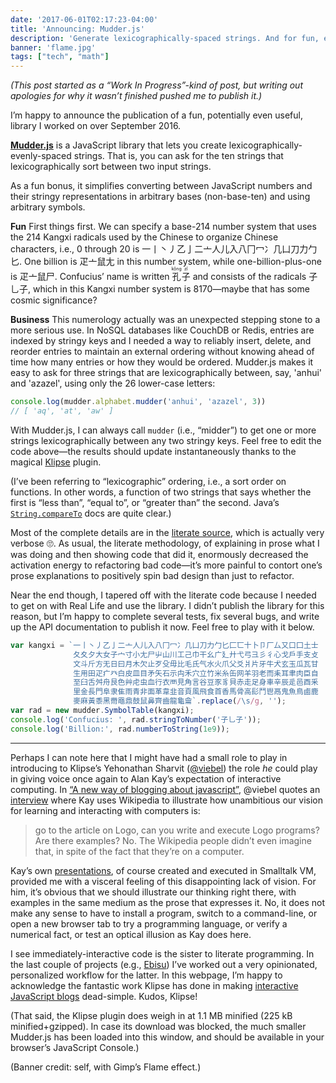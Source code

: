 ```yaml
---
date: '2017-06-01T02:17:23-04:00'
title: 'Announcing: Mudder.js'
description: 'Generate lexicographically-spaced strings. And for fun, encode numbers in arbitrary-base number systems.'
banner: 'flame.jpg'
tags: ["tech", "math"]
---
```


*(This post started as a “Work In Progress”-kind of post, but writing out apologies for why it wasn’t finished pushed me to publish it.)*

I’m happy to announce the publication of a fun, potentially even useful, library I worked on over September 2016.

[**Mudder.js**](https://github.com/fasiha/mudderjs) is a JavaScript library that lets you create lexicographically-evenly-spaced strings. That is, you can ask for the ten strings that lexicographically sort between two input strings.

As a fun bonus, it simplifies converting between JavaScript numbers and their stringy representations in arbitrary bases (non-base-ten) and using arbitrary symbols.

**Fun** First things first. We can specify a base-214 number system that uses the 214 Kangxi radicals used by the Chinese to organize Chinese characters, i.e., 0 through 20 is 一丨丶丿乙亅二亠人儿入八冂冖冫几凵刀力勹匕. One billion is 疋亠鼠尢 in this number system, while one-billion-plus-one is 疋亠鼠尸. Confucius’ name is written <ruby>孔<rt>kǒng</rt></ruby><ruby>子<rt>zǐ</rt></ruby> and consists of the radicals 子乚子, which in this Kangxi number system is 8170—maybe that has some cosmic significance?

**Business** This numerology actually was an unexpected stepping stone to a more serious use. In NoSQL databases like CouchDB or Redis, entries are indexed by stringy keys and I needed a way to reliably insert, delete, and reorder entries to maintain an external ordering without knowing ahead of time how many entries or how they would be ordered. Mudder.js makes it easy to ask for three strings that are lexicographically between, say, 'anhui' and 'azazel', using only the 26 lower-case letters:
```js
console.log(mudder.alphabet.mudder('anhui', 'azazel', 3))
// [ 'aq', 'at', 'aw' ]
```
With Mudder.js, I can always call `mudder` (i.e., “midder”) to get one or more strings lexicographically between any two stringy keys. Feel free to edit the code above—the results should update instantaneously thanks to the magical [Klipse](http://blog.klipse.tech/klipse/2017/03/28/klipse-explained.html) plugin.

(I’ve been referring to “lexicographic” ordering, i.e., a sort order on functions. In other words, a function of two strings that says whether the first is “less than”, “equal to”, or “greater than” the second. Java’s [`String.compareTo`](http://docs.oracle.com/javase/8/docs/api/java/lang/String.html#compareTo-java.lang.String-) docs are quite clear.)

Most of the complete details are in the [literate source](https://github.com/fasiha/mudderjs), which is actually very verbose 🙄. As usual, the literate methodology, of explaining in prose what I was doing and then showing code that did it, enormously decreased the activation energy to refactoring bad code—it’s more painful to contort one’s prose explanations to positively spin bad design than just to refactor.

Near the end though, I tapered off with the literate code because I needed to get on with Real Life and use the library. I didn’t publish the library for this reason, but I’m happy to complete several tests, fix several bugs, and write up the API documentation to publish it now. Feel free to play with it below.

```js
var kangxi = `一丨丶丿乙亅二亠人儿入八冂冖冫几凵刀力勹匕匚匸十卜卩厂厶又口囗土士
              夂夊夕大女子宀寸小尢尸屮山川工己巾干幺广廴廾弋弓彐彡彳心戈戶手支攴
              文斗斤方无日曰月木欠止歹殳毋比毛氏气水火爪父爻爿片牙牛犬玄玉瓜瓦甘
              生用田疋疒癶白皮皿目矛矢石示禸禾穴立竹米糸缶网羊羽老而耒耳聿肉臣自
              至臼舌舛舟艮色艸虍虫血行衣襾見角言谷豆豕豸貝赤走足身車辛辰辵邑酉釆
              里金長門阜隶隹雨青非面革韋韭音頁風飛食首香馬骨高髟鬥鬯鬲鬼魚鳥鹵鹿
              麥麻黃黍黑黹黽鼎鼓鼠鼻齊齒龍龜龠`.replace(/\s/g, '');
var rad = new mudder.SymbolTable(kangxi);
console.log('Confucius: ', rad.stringToNumber('子乚子'));
console.log('Billion:', rad.numberToString(1e9));
```

---

Perhaps I can note here that I might have had a small role to play in introducing to Klipse’s Yehonathan Sharvit ([@viebel](https://twitter.com/viebel)) the role *he* could play in giving voice once again to Alan Kay’s expectation of interactive computing. In [“A new way of blogging about javascript”](http://blog.klipse.tech/javascript/2016/06/20/blog-javascript.html#alan-kays-vision), @viebel quotes an [interview](http://www.drdobbs.com/architecture-and-design/interview-with-alan-kay/240003442?pgno=2) where Kay uses Wikipedia to illustrate how unambitious our vision for learning and interacting with computers is:

> go to the article on Logo, can you write and execute Logo programs? Are there examples? No. The Wikipedia people didn’t even imagine that, in spite of the fact that they’re on a computer.

Kay’s own [presentations](https://youtu.be/Eg_ToU7m1MI?t=2m15s), of course created and executed in Smalltalk VM, provided me with a visceral feeling of this disappointing lack of vision. For him, it’s obvious that we should illustrate our thinking right there, with examples in the same medium as the prose that expresses it. No, it does not make any sense to have to install a program, switch to a command-line, or open a new browser tab to try a programming language, or verify a numerical fact, or test an optical illusion as Kay does here.

I see immediately-interactive code is the sister to literate programming. In the last couple of projects (e.g., [Ebisu](../ebisu)) I’ve worked out a very opinionated, personalized workflow for the latter. In this webpage, I’m happy to acknowledge the fantastic work Klipse has done in making [interactive JavaScript blogs](http://blog.klipse.tech/klipse/2017/03/28/klipse-explained.html) dead-simple. Kudos, Klipse!

(That said, the Klipse plugin does weigh in at 1.1 MB minified (225 kB minified+gzipped). In case its download was blocked, the much smaller Mudder.js has been loaded into this window, and should be available in your browser’s JavaScript Console.)

(Banner credit: self, with Gimp’s Flame effect.)

<script src="mudder.min.js"></script>
<link rel="stylesheet" type="text/css" href="https://storage.googleapis.com/app.klipse.tech/css/codemirror.css">
<script>
window.klipse_settings = {
  selector_eval_js: '.javascript',
  };
</script>
<script src="https://storage.googleapis.com/app.klipse.tech/plugin_prod/js/klipse_plugin.min.js"></script>
